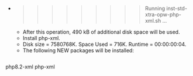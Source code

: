 * >>>>>>>>> Running inst-std-xtra-opw-php-xml.sh ...
  * After this operation, 490 kB of additional disk space will be used.
  * Install php-xml.
  * Disk size = 7580768K. Space Used = 716K. Runtime = 00:00:00:04.
  * The following NEW packages will be installed:
  ```bash
php8.2-xml php-xml
  ```
